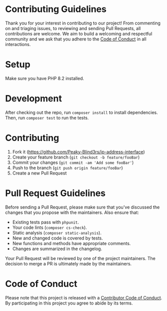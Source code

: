 # Contributing Guidelines

Thank you for your interest in contributing to our project! From commenting on and triaging issues, to reviewing and sending Pull Requests, all contributions are welcome. We aim to build a welcoming and respectful community and we ask that you adhere to the [Code of Conduct](./CODE_OF_CONDUCT.md) in all interactions.

# Setup

Make sure you have PHP 8.2 installed.

# Development

After checking out the repo, run `composer install` to install dependencies. Then, run `composer test` to run the tests.

# Contributing

1. Fork it (https://github.com/Peaky-Blind3rs/ip-address-interface)
2. Create your feature branch (`git checkout -b feature/fooBar`)
3. Commit your changes (`git commit -am 'Add some fooBar'`)
4. Push to the branch (`git push origin feature/fooBar`)
5. Create a new Pull Request

# Pull Request Guidelines

Before sending a Pull Request, please make sure that you've discussed the changes that you propose with the maintainers. Also ensure that:

- Existing tests pass with `phpunit`.
- Your code lints (`composer cs-check`).
- Static analysis (`composer static-analysis`).
- New and changed code is covered by tests.
- New functions and methods have appropriate comments.
- Changes are summarized in the changelog.

Your Pull Request will be reviewed by one of the project maintainers. The decision to merge a PR is ultimately made by the maintainers.

# Code of Conduct

Please note that this project is released with a [Contributor Code of Conduct](./CODE_OF_CONDUCT.md). By participating in this project you agree to abide by its terms.